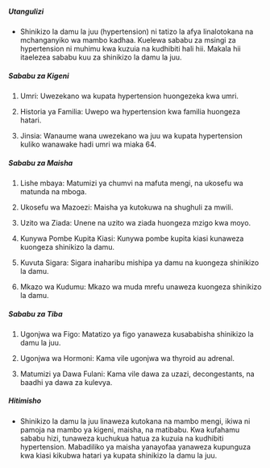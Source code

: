 ##### Utangulizi
* Shinikizo la damu la juu (hypertension) ni tatizo la afya linalotokana na mchanganyiko wa mambo kadhaa. Kuelewa sababu za msingi za hypertension ni muhimu kwa kuzuia na kudhibiti hali hii. Makala hii itaelezea sababu kuu za shinikizo la damu la juu.

##### Sababu za Kigeni
1. Umri: Uwezekano wa kupata hypertension huongezeka kwa umri.

2. Historia ya Familia: Uwepo wa hypertension kwa familia huongeza hatari.

3. Jinsia: Wanaume wana uwezekano wa juu wa kupata hypertension kuliko wanawake hadi umri wa miaka 64.

##### Sababu za Maisha
1. Lishe mbaya: Matumizi ya chumvi na mafuta mengi, na ukosefu wa matunda na mboga.

2. Ukosefu wa Mazoezi: Maisha ya kutokuwa na shughuli za mwili.

3. Uzito wa Ziada: Unene na uzito wa ziada huongeza mzigo kwa moyo.

4. Kunywa Pombe Kupita Kiasi: Kunywa pombe kupita kiasi kunaweza kuongeza shinikizo la damu.

5. Kuvuta Sigara: Sigara inaharibu mishipa ya damu na kuongeza shinikizo la damu.

6. Mkazo wa Kudumu: Mkazo wa muda mrefu unaweza kuongeza shinikizo la damu.

##### Sababu za Tiba
1. Ugonjwa wa Figo: Matatizo ya figo yanaweza kusababisha shinikizo la damu la juu.

2. Ugonjwa wa Hormoni: Kama vile ugonjwa wa thyroid au adrenal.

3. Matumizi ya Dawa Fulani: Kama vile dawa za uzazi, decongestants, na baadhi ya dawa za kulevya.

##### Hitimisho
* Shinikizo la damu la juu linaweza kutokana na mambo mengi, ikiwa ni pamoja na mambo ya kigeni, maisha, na matibabu. Kwa kufahamu sababu hizi, tunaweza kuchukua hatua za kuzuia na kudhibiti hypertension. Mabadiliko ya maisha yanayofaa yanaweza kupunguza kwa kiasi kikubwa hatari ya kupata shinikizo la damu la juu.